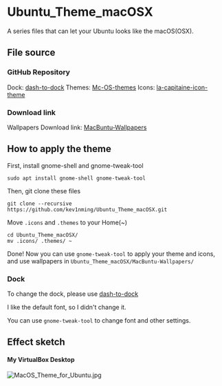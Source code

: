 # Ubuntu_Theme_macOSX 
A series files that can let your Ubuntu looks like the macOS(OSX).

## File source
### GitHub Repository
Dock: [dash-to-dock](https://github.com/micheleg/dash-to-dock) 
Themes: [Mc-OS-themes](https://github.com/paullinuxthemer/Mc-OS-themes)
Icons: [la-capitaine-icon-theme](https://github.com/keeferrourke/la-capitaine-icon-theme/) 
### Download link
Wallpapers Download link: [MacBuntu-Wallpapers](http://drive.noobslab.com/data/Mac/MacBuntu-Wallpapers.zip)

## How to apply the theme
First, install gnome-shell and gnome-tweak-tool

`sudo apt install gnome-shell gnome-tweak-tool`

Then, git clone these files

`git clone --recursive https://github.com/kev1nming/Ubuntu_Theme_macOSX.git`

Move `.icons` and `.themes` to your Home(~)

``` shell
cd Ubuntu_Theme_macOSX/
mv .icons/ .themes/ ~
```

Done! Now you can use `gnome-tweak-tool` to apply your theme and icons, and use wallpapers in `Ubuntu_Theme_macOSX/MacBuntu-Wallpapers/`

### Dock

To change the dock, please use [dash-to-dock](https://github.com/micheleg/dash-to-dock)

I like the default font, so I didn't change it.

You can use `gnome-tweak-tool` to change font and other settings.

## Effect sketch
#### My VirtualBox Desktop
![MacOS_Theme_for_Ubuntu.jpg](https://i.loli.net/2018/08/17/5b767c7325629.jpg)
